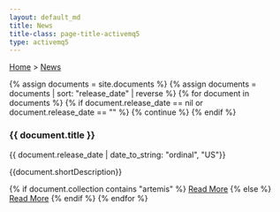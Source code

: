 ```yaml
---
layout: default_md
title: News 
title-class: page-title-activemq5
type: activemq5
---
```


[Home](/) > [News](/news)

{% assign documents = site.documents %}
{% assign documents = documents | sort: "release_date" | reverse %}
{% for document in documents %}
{% if document.release_date == nil or document.release_date == "" %}
{% continue %}
{% endif %}
### {{ document.title }} 
<span class="text-secondary"> {{ document.release_date | date_to_string: "ordinal", "US"}}</span>

{{document.shortDescription}}

{% if document.collection contains "artemis" %}
[Read More]({{site.baseurl}}/components/artemis/download/)
{% else %}
[Read More]({{document.url}})
{% endif %}
{% endfor %}
